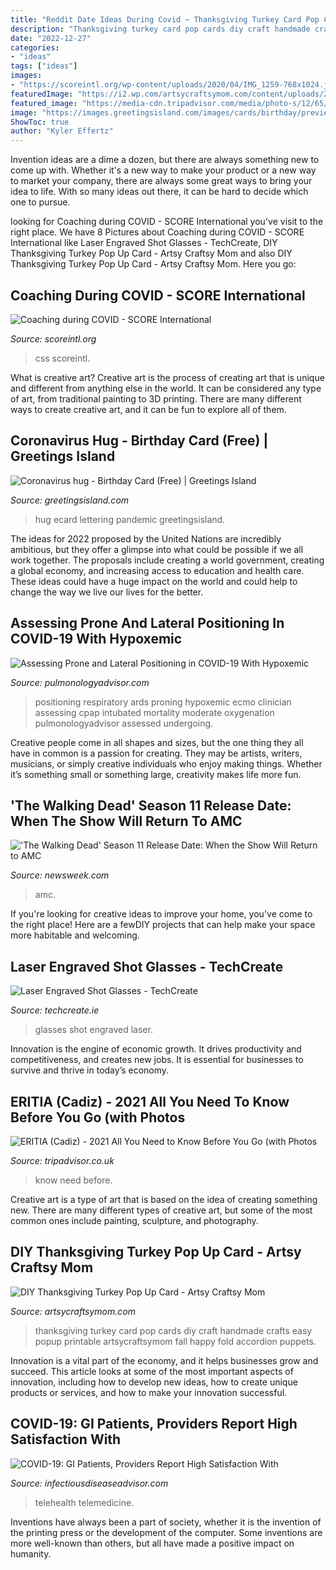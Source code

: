 ```yaml
---
title: "Reddit Date Ideas During Covid ~ Thanksgiving Turkey Card Pop Cards Diy Craft Handmade Crafts Easy Popup Printable Artsycraftsymom Fall Happy Fold Accordion Puppets"
description: "Thanksgiving turkey card pop cards diy craft handmade crafts easy popup printable artsycraftsymom fall happy fold accordion puppets"
date: "2022-12-27"
categories:
- "ideas"
tags: ["ideas"]
images:
- "https://scoreintl.org/wp-content/uploads/2020/04/IMG_1259-768x1024.jpg"
featuredImage: "https://i2.wp.com/artsycraftsymom.com/content/uploads/2016/11/Turkey-popup-card-11.jpg?fit=680%2C453&amp;ssl=1"
featured_image: "https://media-cdn.tripadvisor.com/media/photo-s/12/65/6d/a0/fachada.jpg"
image: "https://images.greetingsisland.com/images/cards/birthday/previews/coronavirus-hug_1.png"
ShowToc: true
author: "Kyler Effertz"
---
```



Invention ideas are a dime a dozen, but there are always something new to come up with. Whether it's a new way to make your product or a new way to market your company, there are always some great ways to bring your idea to life. With so many ideas out there, it can be hard to decide which one to pursue.

	

		
looking for Coaching during COVID - SCORE International you've visit to the right place. We have 8 Pictures about Coaching during COVID - SCORE International like Laser Engraved Shot Glasses - TechCreate, DIY Thanksgiving Turkey Pop Up Card - Artsy Craftsy Mom and also DIY Thanksgiving Turkey Pop Up Card - Artsy Craftsy Mom. Here you go:
		
    
## Coaching During COVID - SCORE International

<img loading=lazy src="https://scoreintl.org/wp-content/uploads/2020/04/IMG_1259-768x1024.jpg" onerror="this.onerror=null;this.src='https://tse3.mm.bing.net/th?id=OIP.AuzSnBE-RlNhM10ccEO82wHaJ4&amp;pid=15.1';" alt="Coaching during COVID - SCORE International">

_Source: scoreintl.org_

>css scoreintl. 

	

What is creative art?
Creative art is the process of creating art that is unique and different from anything else in the world. It can be considered any type of art, from traditional painting to 3D printing. There are many different ways to create creative art, and it can be fun to explore all of them.

    
## Coronavirus Hug - Birthday Card (Free) | Greetings Island

<img loading=lazy src="https://images.greetingsisland.com/images/cards/birthday/previews/coronavirus-hug_1.png" onerror="this.onerror=null;this.src='https://tse4.mm.bing.net/th?id=OIP.90HOZg-XLS6wMcEMK3FdqAHaK0&amp;pid=15.1';" alt="Coronavirus hug - Birthday Card (Free) | Greetings Island">

_Source: greetingsisland.com_

>hug ecard lettering pandemic greetingsisland. 

	

The ideas for 2022 proposed by the United Nations are incredibly ambitious, but they offer a glimpse into what could be possible if we all work together. The proposals include creating a world government, creating a global economy, and increasing access to education and health care. These ideas could have a huge impact on the world and could help to change the way we live our lives for the better.

    
## Assessing Prone And Lateral Positioning In COVID-19 With Hypoxemic

<img loading=lazy src="https://www.pulmonologyadvisor.com/wp-content/uploads/sites/21/2019/10/Prone.Ventilation_SS_SS2679870_resize-1280x853.jpg" onerror="this.onerror=null;this.src='https://tse3.mm.bing.net/th?id=OIP.Mhk_HtzTeDOozYQrH6ylUAHaE7&amp;pid=15.1';" alt="Assessing Prone and Lateral Positioning in COVID-19 With Hypoxemic">

_Source: pulmonologyadvisor.com_

>positioning respiratory ards proning hypoxemic ecmo clinician assessing cpap intubated mortality moderate oxygenation pulmonologyadvisor assessed undergoing. 

	

Creative people come in all shapes and sizes, but the one thing they all have in common is a passion for creating. They may be artists, writers, musicians, or simply creative individuals who enjoy making things. Whether it’s something small or something large, creativity makes life more fun.

    
## &#039;The Walking Dead&#039; Season 11 Release Date: When The Show Will Return To AMC

<img loading=lazy src="https://d.newsweek.com/en/full/1645158/walking-dead-season-11.jpg" onerror="this.onerror=null;this.src='https://tse4.mm.bing.net/th?id=OIP.sWuQhgprcYPugp1_mKj6KQHaE8&amp;pid=15.1';" alt="&#039;The Walking Dead&#039; Season 11 Release Date: When the Show Will Return to AMC">

_Source: newsweek.com_

>amc. 

	

If you're looking for creative ideas to improve your home, you've come to the right place! Here are a fewDIY projects that can help make your space more habitable and welcoming.

    
## Laser Engraved Shot Glasses - TechCreate

<img loading=lazy src="https://techcreate.ie/wp-content/uploads/2018/04/laser_engraved_shot_glasses_ireland-768x1024.jpg" onerror="this.onerror=null;this.src='https://tse3.mm.bing.net/th?id=OIP.kIRuaeSc_hss0xd4Z14WTgHaJ4&amp;pid=15.1';" alt="Laser Engraved Shot Glasses - TechCreate">

_Source: techcreate.ie_

>glasses shot engraved laser. 

	

Innovation is the engine of economic growth. It drives productivity and competitiveness, and creates new jobs. It is essential for businesses to survive and thrive in today’s economy.

    
## ERITIA (Cadiz) - 2021 All You Need To Know Before You Go (with Photos

<img loading=lazy src="https://media-cdn.tripadvisor.com/media/photo-s/12/65/6d/a0/fachada.jpg" onerror="this.onerror=null;this.src='https://tse1.mm.bing.net/th?id=OIP.tjnQ9NLBrE3ce-IUnc3nNQAAAA&amp;pid=15.1';" alt="ERITIA (Cadiz) - 2021 All You Need to Know Before You Go (with Photos">

_Source: tripadvisor.co.uk_

>know need before. 

	

Creative art is a type of art that is based on the idea of creating something new. There are many different types of creative art, but some of the most common ones include painting, sculpture, and photography.

    
## DIY Thanksgiving Turkey Pop Up Card - Artsy Craftsy Mom

<img loading=lazy src="https://i2.wp.com/artsycraftsymom.com/content/uploads/2016/11/Turkey-popup-card-11.jpg?fit=680%2C453&amp;ssl=1" onerror="this.onerror=null;this.src='https://tse2.mm.bing.net/th?id=OIP.fSpNNIipBvIP48sYyLs8nQHaE7&amp;pid=15.1';" alt="DIY Thanksgiving Turkey Pop Up Card - Artsy Craftsy Mom">

_Source: artsycraftsymom.com_

>thanksgiving turkey card pop cards diy craft handmade crafts easy popup printable artsycraftsymom fall happy fold accordion puppets. 

	

Innovation is a vital part of the economy, and it helps businesses grow and succeed. This article looks at some of the most important aspects of innovation, including how to develop new ideas, how to create unique products or services, and how to make your innovation successful.

    
## COVID-19: GI Patients, Providers Report High Satisfaction With

<img loading=lazy src="https://www.infectiousdiseaseadvisor.com/wp-content/uploads/sites/16/2020/11/telemedicine_G_1096860350.jpg" onerror="this.onerror=null;this.src='https://tse3.mm.bing.net/th?id=OIP.-AHol1lvxmKnYt8-Na9uNwHaE8&amp;pid=15.1';" alt="COVID-19: GI Patients, Providers Report High Satisfaction With">

_Source: infectiousdiseaseadvisor.com_

>telehealth telemedicine. 

	

Inventions have always been a part of society, whether it is the invention of the printing press or the development of the computer. Some inventions are more well-known than others, but all have made a positive impact on humanity.

